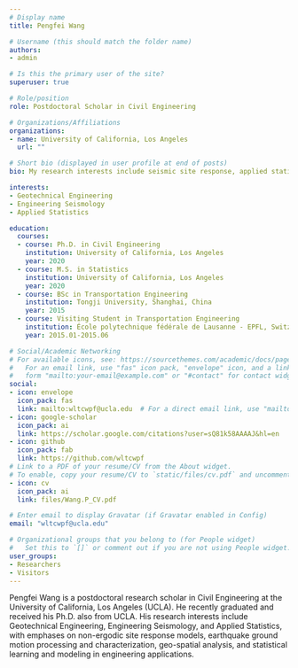 ```yaml
---
# Display name
title: Pengfei Wang

# Username (this should match the folder name)
authors:
- admin

# Is this the primary user of the site?
superuser: true

# Role/position
role: Postdoctoral Scholar in Civil Engineering

# Organizations/Affiliations
organizations:
- name: University of California, Los Angeles
  url: ""

# Short bio (displayed in user profile at end of posts)
bio: My research interests include seismic site response, applied statistics, and ground motions processing.

interests:
- Geotechnical Engineering
- Engineering Seismology
- Applied Statistics

education:
  courses:
  - course: Ph.D. in Civil Engineering
    institution: University of California, Los Angeles
    year: 2020
  - course: M.S. in Statistics
    institution: University of California, Los Angeles
    year: 2020
  - course: BSc in Transportation Engineering
    institution: Tongji University, Shanghai, China
    year: 2015
  - course: Visiting Student in Transportation Engineering
    institution: École polytechnique fédérale de Lausanne ‐ EPFL, Switzerland
    year: 2015.01-2015.06

# Social/Academic Networking
# For available icons, see: https://sourcethemes.com/academic/docs/page-builder/#icons
#   For an email link, use "fas" icon pack, "envelope" icon, and a link in the
#   form "mailto:your-email@example.com" or "#contact" for contact widget.
social:
- icon: envelope
  icon_pack: fas
  link: mailto:wltcwpf@ucla.edu  # For a direct email link, use "mailto:test@example.org".
- icon: google-scholar
  icon_pack: ai
  link: https://scholar.google.com/citations?user=sQ81k58AAAAJ&hl=en
- icon: github
  icon_pack: fab
  link: https://github.com/wltcwpf
# Link to a PDF of your resume/CV from the About widget.
# To enable, copy your resume/CV to `static/files/cv.pdf` and uncomment the lines below.
- icon: cv
  icon_pack: ai
  link: files/Wang.P_CV.pdf

# Enter email to display Gravatar (if Gravatar enabled in Config)
email: "wltcwpf@ucla.edu"

# Organizational groups that you belong to (for People widget)
#   Set this to `[]` or comment out if you are not using People widget.
user_groups:
- Researchers
- Visitors
---
```


Pengfei Wang is a postdoctoral research scholar in Civil Engineering at the University of California, Los Angeles (UCLA). He recently graduated and received his Ph.D. also from UCLA. His research interests include Geotechnical Engineering, Engineering Seismology, and Applied Statistics, with emphases on non-ergodic site response models, earthquake ground motion processing and characterization, geo-spatial analysis, and statistical learning and modeling in engineering applications. 

